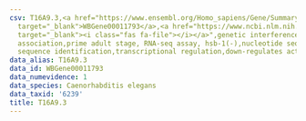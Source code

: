 ```yaml
---
csv: T16A9.3,<a href="https://www.ensembl.org/Homo_sapiens/Gene/Summary?db=core;g=WBGene00011793"
  target="_blank">WBGene00011793</a>,<a href="https://www.ncbi.nlm.nih.gov/pubmed/30894454"
  target="_blank"><i class="fas fa-file"></i></a>",genetic interference,functional
  association,prime adult stage, RNA-seq assay, hsb-1(-),nucleotide sequence identification,nucleotide
  sequence identification,transcriptional regulation,down-regulates activity
data_alias: T16A9.3
data_id: WBGene00011793
data_numevidence: 1
data_species: Caenorhabditis elegans
data_taxid: '6239'
title: T16A9.3
---
```

